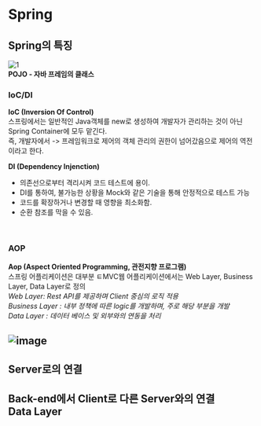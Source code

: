 # Spring

## Spring의 특징
![1](https://user-images.githubusercontent.com/72143238/170435992-70a0384d-c1a1-4560-8894-62ed7fb3815b.JPG)
<br>
**POJO - 자바 프레임의 클래스**

### IoC/DI
**IoC (Inversion Of Control)** <br>
스프링에서는 일반적인 Java객체를 new로 생성하여 개발자가 관리하는 것이 아닌 Spring Container에 모두 맡긴다.<br>
즉, 개발자에서 -> 프레임워크로 제어의 객체 관리의 권한이 넘어갔음으로 제어의 역전이라고 한다.<br>

**DI (Dependency Injenction)**
- 의존선으로부터 격리시켜 코드 테스트에 용이.
- DI를 통하여, 불가능한 상황을 Mock와 같은 기술을 통해 안정적으로 테스트 가능
- 코드를 확장하거나 변경할 때 영향을 최소화함.
- 순환 참조를 막을 수 있음.
<br>

### AOP <br>
**Aop (Aspect Oriented Programming, 관전지향 프로그램)**<br>
스프링 어플리케이션은 대부분 ㅌMVC웹 어플리케이션에서는 Web Layer, Business Layer, Data Layer로 정의 <br>
*Web Layer: Rest API를 제공하며 Client 중심의 로직 적용* <br>
*Business Layer : 내부 정책에 따른 logic를 개발하며, 주로 해당 부분을 개발* <br>
*Data Layer : 데이터 베이스 및 외부와의 연동을 처리* <br>

![image](https://user-images.githubusercontent.com/72143238/170861464-95df511b-60a0-47a2-a06f-efd2733ca469.png)
---------------------------------------------------------------------------------------------------------
## Server로의 연결<br>
Back-end에서 Client로 다른 Server와의 연결<br>
Data Layer
---------------------------------------------------------------------------------------------------------
